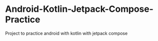# Android-Kotlin-Jetpack-Compose-Practice
Project to practice android with kotlin with jetpack compose
